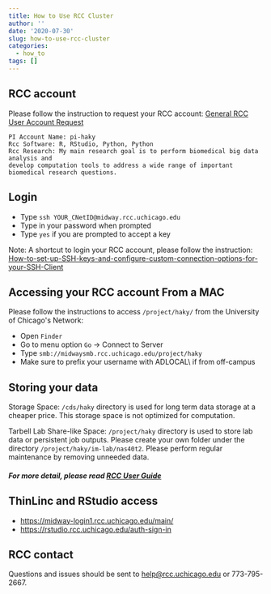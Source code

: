 ```yaml
---
title: How to Use RCC Cluster
author: ''
date: '2020-07-30'
slug: how-to-use-rcc-cluster
categories:
  - how_to
tags: []
---
```



## RCC account 
Please follow the instruction to request your RCC account: <a href= "https://rcc.uchicago.edu/getting-started/general-user-account-request"> General RCC User Account Request </a> 

```
PI Account Name: pi-haky
Rcc Software: R, RStudio, Python, Python
Rcc Research: My main research goal is to perform biomedical big data analysis and 
develop computation tools to address a wide range of important biomedical research questions.
```

## Login  
- Type `ssh YOUR_CNetID@midway.rcc.uchicago.edu`
- Type in your password when prompted 
- Type `yes` if you are prompted to accept a key 

Note: A shortcut to login your RCC account, please follow the instruction: <a href= "https://github.com/hakyimlab/internal/wiki/How-to-set-up-SSH-keys-and-configure-custom-connection-options-for-your-SSH-Client%3F"> How-to-set-up-SSH-keys-and-configure-custom-connection-options-for-your-SSH-Client </a>  

## Accessing your RCC account From a MAC
Please follow the instructions to access `/project/haky/` from the University of Chicago's Network:
 - Open `Finder`
 - Go to menu option `Go` -> Connect to Server
 - Type `smb://midwaysmb.rcc.uchicago.edu/project/haky` 
 - Make sure to prefix your username with ADLOCAL\ if from off-campus

## Storing your data
Storage Space: `/cds/haky` directory is used for long term data storage at a cheaper price. This storage space is not optimized for computation. 

Tarbell Lab Share-like Space: `/project/haky` directory is used to store lab data or persistent job outputs. Please create your own folder under the directory `/project/haky/im-lab/nas40t2`. Please perform regular maintenance by removing unneeded data. 

##### For more detail, please read <a href= "https://rcc.uchicago.edu/docs/"> RCC User Guide </a> 

## ThinLinc and RStudio access 
 - https://midway-login1.rcc.uchicago.edu/main/
 - https://rstudio.rcc.uchicago.edu/auth-sign-in 

## RCC contact 
Questions and issues should be sent to help@rcc.uchicago.edu or 773-795-2667.

